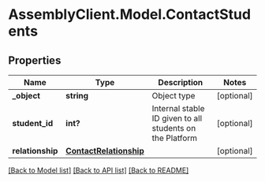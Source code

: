 # AssemblyClient.Model.ContactStudents
## Properties

Name | Type | Description | Notes
------------ | ------------- | ------------- | -------------
**_object** | **string** | Object type | [optional] 
**student_id** | **int?** | Internal stable ID given to all students on the Platform | [optional] 
**relationship** | [**ContactRelationship**](ContactRelationship.md) |  | [optional] 

[[Back to Model list]](../README.md#documentation-for-models) [[Back to API list]](../README.md#documentation-for-api-endpoints) [[Back to README]](../README.md)

